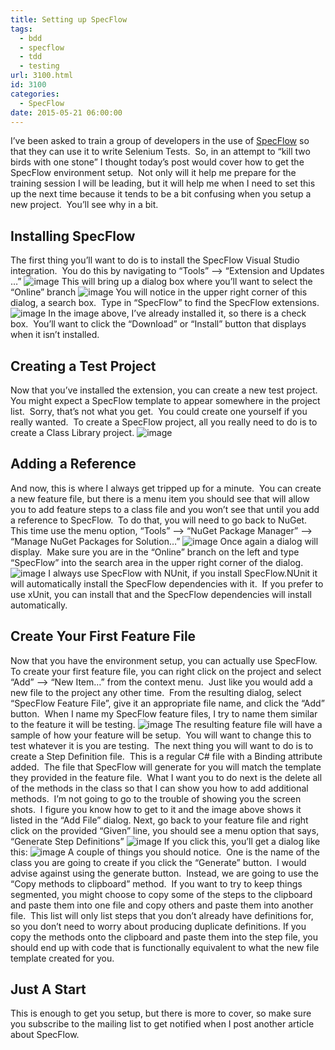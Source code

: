 ```yaml
---
title: Setting up SpecFlow
tags:
  - bdd
  - specflow
  - tdd
  - testing
url: 3100.html
id: 3100
categories:
  - SpecFlow
date: 2015-05-21 06:00:00
---
```


I’ve been asked to train a group of developers in the use of [SpecFlow](//www.specflow.org/) so that they can use it to write Selenium Tests.  So, in an attempt to “kill two birds with one stone” I thought today’s post would cover how to get the SpecFlow environment setup.  Not only will it help me prepare for the training session I will be leading, but it will help me when I need to set this up the next time because it tends to be a bit confusing when you setup a new project.  You’ll see why in a bit.

Installing SpecFlow
-------------------

The first thing you’ll want to do is to install the SpecFlow Visual Studio integration.  You do this by navigating to “Tools” –> “Extension and Updates …” ![image](/uploads/2015/05/image.png "image") This will bring up a dialog box where you’ll want to select the “Online” branch ![image](/uploads/2015/05/image1.png "image") You will notice in the upper right corner of this dialog, a search box.  Type in “SpecFlow” to find the SpecFlow extensions. ![image](/uploads/2015/05/image2.png "image") In the image above, I’ve already installed it, so there is a check box.  You’ll want to click the “Download” or “Install” button that displays when it isn’t installed.

Creating a Test Project
-----------------------

Now that you’ve installed the extension, you can create a new test project.  You might expect a SpecFlow template to appear somewhere in the project list.  Sorry, that’s not what you get.  You could create one yourself if you really wanted.  To create a SpecFlow project, all you really need to do is to create a Class Library project. ![image](/uploads/2015/05/image3.png "image")

Adding a Reference
------------------

And now, this is where I always get tripped up for a minute.  You can create a new feature file, but there is a menu item you should see that will allow you to add feature steps to a class file and you won’t see that until you add a reference to SpecFlow.  To do that, you will need to go back to NuGet.  This time use the menu option, “Tools” –> “NuGet Package Manager” –> “Manage NuGet Packages for Solution…” ![image](/uploads/2015/05/image4.png "image") Once again a dialog will display.  Make sure you are in the “Online” branch on the left and type “SpecFlow” into the search area in the upper right corner of the dialog. ![image](/uploads/2015/05/image5.png "image") I always use SpecFlow with NUnit, if you install SpecFlow.NUnit it will automatically install the SpecFlow dependencies with it.  If you prefer to use xUnit, you can install that and the SpecFlow dependencies will install automatically.

Create Your First Feature File
------------------------------

Now that you have the environment setup, you can actually use SpecFlow.  To create your first feature file, you can right click on the project and select “Add” –> “New Item…” from the context menu.  Just like you would add a new file to the project any other time.  From the resulting dialog, select “SpecFlow Feature File”, give it an appropriate file name, and click the “Add” button.  When I name my SpecFlow feature files, I try to name them similar to the feature it will be testing. ![image](/uploads/2015/05/image6.png "image") The resulting feature file will have a sample of how your feature will be setup.  You will want to change this to test whatever it is you are testing.  The next thing you will want to do is to create a Step Definition file.  This is a regular C# file with a Binding attribute added.  The file that SpecFlow will generate for you will match the template they provided in the feature file.  What I want you to do next is the delete all of the methods in the class so that I can show you how to add additional methods.  I’m not going to go to the trouble of showing you the screen shots.  I figure you know how to get to it and the image above shows it listed in the “Add File” dialog. Next, go back to your feature file and right click on the provided “Given” line, you should see a menu option that says, “Generate Step Definitions” ![image](/uploads/2015/05/image7.png "image") If you click this, you’ll get a dialog like this: ![image](/uploads/2015/05/image8.png "image") A couple of things you should notice.  One is the name of the class you are going to create if you click the “Generate” button.  I would advise against using the generate button.  Instead, we are going to use the “Copy methods to clipboard” method.  If you want to try to keep things segmented, you might choose to copy some of the steps to the clipboard and paste them into one file and copy others and paste them into another file.  This list will only list steps that you don’t already have definitions for, so you don’t need to worry about producing duplicate definitions. If you copy the methods onto the clipboard and paste them into the step file, you should end up with code that is functionally equivalent to what the new file template created for you.

Just A Start
------------

This is enough to get you setup, but there is more to cover, so make sure you subscribe to the mailing list to get notified when I post another article about SpecFlow.
